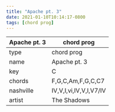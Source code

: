 ```yaml
---
title: "Apache pt. 3"
date: 2021-01-10T10:14:17-0800
tags: [chord prog]
---
```


|Apache pt. 3|chord prog|
|---|---|
|type|chord prog|
|name|Apache pt. 3|
|key|C|
|chords|F,G,C,Am,F,G,C,C7|
|nashville|IV,V,I,vi,IV,V,I,V7/IV|
|artist|The Shadows|
